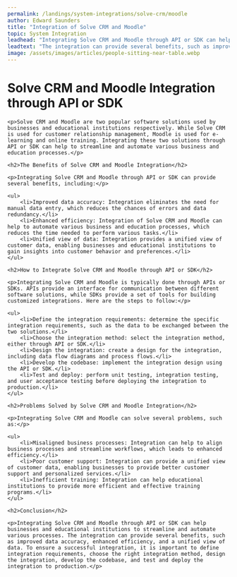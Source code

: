 ```yaml
---
permalink: /landings/system-integrations/solve-crm/moodle
author: Edward Saunders
title: "Integration of Solve CRM and Moodle"
topic: System Integration
leadhead: "Integrating Solve CRM and Moodle through API or SDK can help businesses and educational institutions to streamline and automate various processes"
leadtext: "The integration can provide several benefits, such as improved data accuracy, enhanced efficiency, and a unified view of data. To ensure a successful integration, it is important to define integration requirements, choose the right integration method, design the integration, develop the codebase, and test and deploy the integration to production."
image: /assets/images/articles/people-sitting-near-table.webp
---
```

<div class="arttext">
	<h1>Solve CRM and Moodle Integration through API or SDK</h1>

	<p>Solve CRM and Moodle are two popular software solutions used by businesses and educational institutions respectively. While Solve CRM is used for customer relationship management, Moodle is used for e-learning and online training. Integrating these two solutions through API or SDK can help to streamline and automate various business and education processes.</p>

	<h2>The Benefits of Solve CRM and Moodle Integration</h2>

	<p>Integrating Solve CRM and Moodle through API or SDK can provide several benefits, including:</p>

	<ul>
		<li>Improved data accuracy: Integration eliminates the need for manual data entry, which reduces the chances of errors and data redundancy.</li>
		<li>Enhanced efficiency: Integration of Solve CRM and Moodle can help to automate various business and education processes, which reduces the time needed to perform various tasks.</li>
		<li>Unified view of data: Integration provides a unified view of customer data, enabling businesses and educational institutions to gain insights into customer behavior and preferences.</li>
	</ul>

	<h2>How to Integrate Solve CRM and Moodle through API or SDK</h2>

	<p>Integrating Solve CRM and Moodle is typically done through APIs or SDKs. APIs provide an interface for communication between different software solutions, while SDKs provide a set of tools for building customized integrations. Here are the steps to follow:</p>

	<ul>
		<li>Define the integration requirements: determine the specific integration requirements, such as the data to be exchanged between the two solutions.</li>
		<li>Choose the integration method: select the integration method, either through API or SDK.</li>
		<li>Design the integration: create a design for the integration, including data flow diagrams and process flows.</li>
		<li>Develop the codebase: implement the integration design using the API or SDK.</li>
		<li>Test and deploy: perform unit testing, integration testing, and user acceptance testing before deploying the integration to production.</li>
	</ul>

	<h2>Problems Solved by Solve CRM and Moodle Integration</h2>

	<p>Integrating Solve CRM and Moodle can solve several problems, such as:</p>

	<ul>
		<li>Misaligned business processes: Integration can help to align business processes and streamline workflows, which leads to enhanced efficiency.</li>
		<li>Poor customer support: Integration can provide a unified view of customer data, enabling businesses to provide better customer support and personalized services.</li>
		<li>Inefficient training: Integration can help educational institutions to provide more efficient and effective training programs.</li>
	</ul>

	<h2>Conclusion</h2>

	<p>Integrating Solve CRM and Moodle through API or SDK can help businesses and educational institutions to streamline and automate various processes. The integration can provide several benefits, such as improved data accuracy, enhanced efficiency, and a unified view of data. To ensure a successful integration, it is important to define integration requirements, choose the right integration method, design the integration, develop the codebase, and test and deploy the integration to production.</p>

</div>